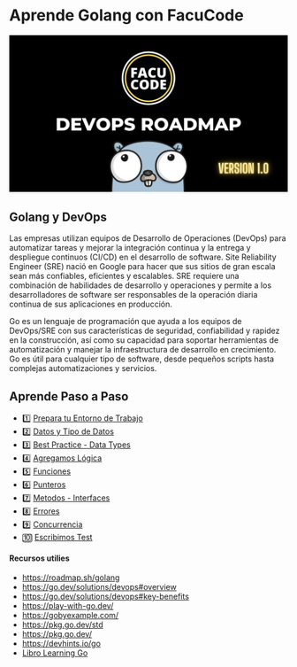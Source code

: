 # Aprende Golang con FacuCode

![](DevOps%20Roadmap.png)


## Golang y DevOps

Las empresas utilizan equipos de Desarrollo de Operaciones (DevOps) para automatizar tareas y mejorar la integración continua y la entrega y despliegue continuos (CI/CD) en el desarrollo de software. Site Reliability Engineer (SRE) nació en Google para hacer que sus sitios de gran escala sean más confiables, eficientes y escalables. SRE requiere una combinación de habilidades de desarrollo y operaciones y permite a los desarrolladores de software ser responsables de la operación diaria continua de sus aplicaciones en producción.

Go es un lenguaje de programación que ayuda a los equipos de DevOps/SRE con sus características de seguridad, confiabilidad y rapidez en la construcción, así como su capacidad para soportar herramientas de automatización y manejar la infraestructura de desarrollo en crecimiento. Go es útil para cualquier tipo de software, desde pequeños scripts hasta complejas automatizaciones y servicios.

## Aprende Paso a Paso 

- 1️⃣ [Prepara tu Entorno de Trabajo](1-setup.md)
- 2️⃣ [Datos y Tipo de Datos]()
- 3️⃣ [Best Practice - Data Types]()
- 4️⃣ [Agregamos Lógica]()
- 5️⃣ [Funciones]()
- 6️⃣ [Punteros]()
- 7️⃣ [Metodos - Interfaces]()
- 8️⃣ [Errores]()
- 9️⃣ [Concurrencia]()
- 🔟 [Escribimos Test]()

#### Recursos utilies

- https://roadmap.sh/golang
- https://go.dev/solutions/devops#overview
- https://go.dev/solutions/devops#key-benefits
- https://play-with-go.dev/
- https://gobyexample.com/
- https://pkg.go.dev/std
- https://pkg.go.dev/
- https://devhints.io/go
- [Libro Learning Go](https://amzn.to/3nBsAN3)